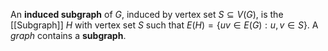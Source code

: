 An **induced subgraph** of $G$, induced by vertex set $S \subseteq V(G)$, is the [[Subgraph]] $H$ with vertex set $S$ such that $E(H)=\{uv \in E(G): u,v \in S\}$. A *graph* contains a **subgraph**.